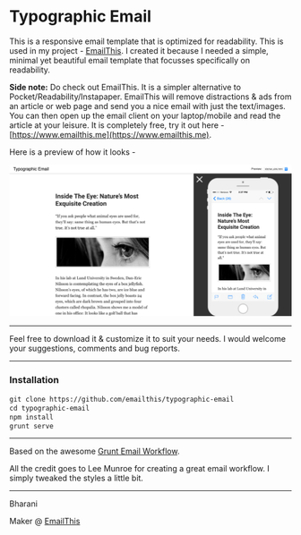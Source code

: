 # Typographic Email

This is a responsive email template that is optimized for readability. This is used in my project - [EmailThis](https://www.emailthis.me). I created it because I needed a simple, minimal yet beautiful email template that focusses specifically on readability.


**Side note:** Do check out EmailThis. It is a simpler alternative to Pocket/Readability/Instapaper. EmailThis will remove distractions & ads from an article or web page and send you a nice email with just the text/images. You can then open up the email client on your laptop/mobile and read the article at your leisure. It is completely free, try it out here - [https://www.emailthis.me](https://www.emailthis.me).

Here is a preview of how it looks - 

![Email Preview](./screenshot.png)


--------

Feel free to download it & customize it to suit your needs.
I would welcome your suggestions, comments and bug reports.

--------

### Installation
```
git clone https://github.com/emailthis/typographic-email
cd typographic-email
npm install
grunt serve
```

--------

Based on the awesome [Grunt Email Workflow](https://github.com/leemunroe/grunt-email-workflow).

All the credit goes to Lee Munroe for creating a great email workflow. I simply tweaked the styles a little bit. 


---------
Bharani

Maker @ [EmailThis](https://www.emailthis.me)
